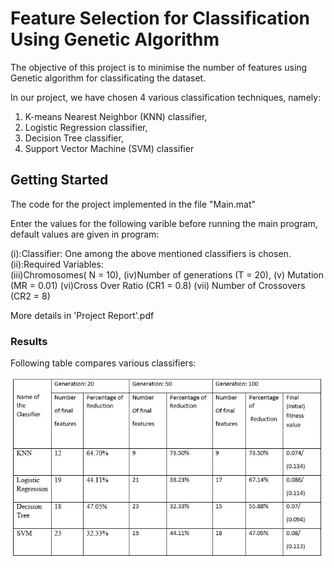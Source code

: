 #  Feature Selection for Classification Using Genetic Algorithm

The objective of this project is to minimise the number of features using Genetic algorithm for classificating the dataset. 
 
In our project, we have chosen 4 various classification techniques, namely: 
 
1. K-means Nearest Neighbor (KNN) classifier, 
2. Logistic Regression classifier, 
3. Decision Tree classifier, 
4. Support Vector Machine (SVM) classifier


## Getting Started

The code for the project implemented in the file "Main.mat" 

Enter the values for the following varible before running the main program, default values are given in program:

(i):Classifier: One among the above mentioned classifiers is chosen. 
(ii):Required Variables:       
(iii)Chromosomes( N = 10), 
(iv)Number of generations (T = 20), 
(v) Mutation (MR = 0.01) 
(vi)Cross Over Ratio (CR1 = 0.8) 
(vii) Number of Crossovers (CR2 = 8) 

More details in 'Project Report'.pdf


### Results

Following table compares various classifiers:

![Result image](https://github.com/alinstein/Genetic_Algorithm_for_feature_selection/blob/master/Results.JPG)





